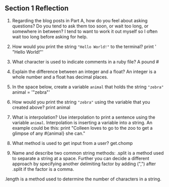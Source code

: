 ## Section 1 Reflection

1. Regarding the blog posts in Part A, how do you feel about asking questions? Do you tend to ask them too soon, or wait too long, or somewhere in between?
I tend to want to work it out myself so I often wait too long before asking for help.

2. How would you print the string `"Hello World!"` to the terminal?
print ' "Hello World!"'


3. What character is used to indicate comments in a ruby file?
A pound #

4. Explain the difference between an integer and a float?
An integer is a whole number and a float has decimal places.

5. In the space below, create a variable `animal` that holds the string `"zebra"`
animal = '"zebra"'

6. How would you print the string `"zebra"` using the variable that you created above?
print animal

7. What is interpolation? Use interpolation to print a sentence using the variable `animal`.
Interpolation is inserting a variable into a string. An example could be this:
print "Colleen loves to go to the zoo to get a glimpse of any #{animal} she can."

8. What method is used to get input from a user?
get.chomp

9. Name and describe two common string methods:
.split is a method used to separate a string at a space. Further you can decide a different approach by specifying another delimiting factor by adding (",") after .split if the factor is a comma.

.length is a method used to determine the number of characters in a string. 
